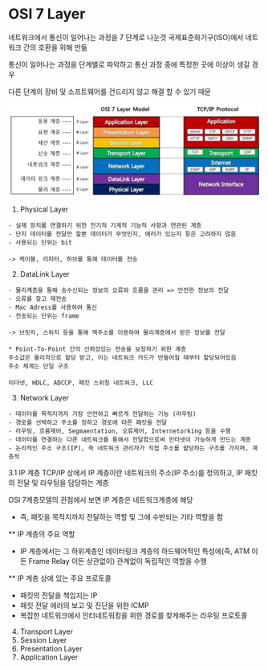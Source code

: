 # OSI 7 Layer

네트워크에서 통신이 일어나는 과정을 7 단계로 나눈것
국제표준화기구(ISO)에서 네트워크 간의 호환을 위해 만듦

통신이 일어나는 과정을 단계별로 파악하고
통신 과정 중에 특정한 곳에 이상이 생길 경우

다른 단계의 장비 및 소프트웨어를 건드리지 않고 해결 할 수 있기 때문

![OSI7계층](./img.jpg)

1. Physical Layer

```
- 실제 장치를 연결하기 위한 전기적 기계적 기능적 사항과 연관된 계층
- 단지 데이터를 전달만 할뿐 데이터가 무엇인지, 에러가 있는지 등은 고려하지 않음
- 사용되는 단위는 bit

-> 케이블, 리피터, 허브를 통해 데이터를 전송
```

2. DataLink Layer

```
- 물리계층을 통해 송수신되는 정보의 오류와 흐름을 관리 => 안전한 정보의 전달
- 오류를 찾고 재전송
- Mac Adress를 사용하여 통신
- 전송되는 단위는 frame

-> 브릿지, 스위치 등을 통해 맥주소를 이용하여 물리계층에서 받은 정보를 전달

* Point-To-Point 간의 신뢰성있는 전송을 보장하기 위한 계층
주소값은 물리적으로 할당 받고, 이는 네트워크 카드가 만들어질 때부터 할당되어있음
주소 체계는 단일 구조

이더넷, HDLC, ADCCP, 패킷 스위칭 네트워크, LLC
```

3. Network Layer

```
- 데이터를 목적지까지 가장 안전하고 빠르게 전달하는 기능 (라우팅)
- 경로를 선택하고 주소를 정하고 경로에 따른 패킷을 전달
- 라우팅, 흐름제어, Segmaentation, 오류제어, Internetorking 등을 수행
- 데이터를 연결하는 다른 네트워크를 통해서 전달함으로써 인터넷이 가능하게 만드는 계층
- 논리적인 주소 구조(IP), 즉 네트워크 관리자가 직접 주소를 할당하는 구조를 가지며, 계층적
```

3.1 IP 계층
TCP/IP 상에서 IP 계층이란 네트워크의 주소(IP 주소)를 정의하고, IP 패킷의 전달 및 라우팅을 담당하는 계층

OSI 7계층모델의 관점에서 보면 IP 계층은 네트워크계층에 해당

- 즉, 패킷을 목적지까지 전달하는 역할 및 그에 수반되는 기타 역할을 함

\*\* IP 계층의 주요 역할

- IP 계층에서는 그 하위계층인 데이터링크 계층의 하드웨어적인 특성에(즉, ATM 이 든 Frame Relay 이든 상관없이) 관계없이 독립적인 역할을 수행

\*\* IP 계층 상에 있는 주요 프로토콜

- 패킷의 전달을 책임지는 IP
- 패킷 전달 에러의 보고 및 진단을 위한 ICMP
- 복잡한 네트워크에서 인터네트워킹을 위한 경로를 찾게해주는 라우팅 프로토콜

4. Transport Layer
5. Session Layer
6. Presentation Layer
7. Application Layer
